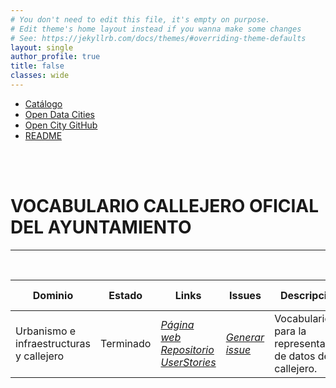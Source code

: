 ```yaml
---
# You don't need to edit this file, it's empty on purpose.
# Edit theme's home layout instead if you wanna make some changes
# See: https://jekyllrb.com/docs/themes/#overriding-theme-defaults
layout: single
author_profile: true 
title: false
classes: wide
---
```


<head>
<link href="stylesheet.css" rel="stylesheet"/>
  
  <nav class="style-4">
<ul class="menu-4">
	<li class="current"><a href="https://fempcatalogo.github.io/FEMPTFG/" data-hover="Catálogo">Catálogo</a></li>
	<li class="left"><a href="http://vocab.linkeddata.es/datosabiertos/" data-hover="Open Data Cities">Open Data Cities</a></li>
	<li class="left"><a href="https://github.com/opencitydata/" data-hover="Open City GitHub">Open City GitHub</a></li>
  <li class="left"><a href="https://github.com/opencitydata/urbanismo-infraestructuras-callejero/blob/master/README.md" data-hover="README">README</a></li>
</ul>
	</nav>
	<br><br>
  
</head>


<div id="bodyid">
<link href="stylesheet.css" rel="stylesheet"/>

<h1> VOCABULARIO CALLEJERO OFICIAL DEL AYUNTAMIENTO </h1>
</div>
  
---

&nbsp;
 

  
  
| Dominio |  Estado  |   Links   |   Issues   |   Descripción   |  Fecha Publicación |   Prefijo   | Formatos |   Liciencia | Idiomas   | 
| -------- | -------- | --------- | ---------- | --------------- | -------- | --------- | -------- | --------- | ---------- | 
| Urbanismo e infraestructuras  y    callejero | Terminado | *[Página web](http://vocab.linkeddata.es/datosabiertos/def/urbanismo-infraestructuras/callejero/index-en.html)* *[Repositorio](https://github.com/opencitydata/urbanismo-infraestructuras-callejero)*  *[UserStories](https://github.com/opencitydata/urbanismo-infraestructuras-callejero/blob/master/documents/userstories-sparql.md)*  |  *[Generar issue](https://github.com/opencitydata/urbanismo-infraestructuras-callejero/issues)*   | Vocabulario para la representación de datos de un callejero.  | 03/2014 | escjr | rdf+xml   html   turtle | CC-BY  | es |
 
 
  

 

 
&nbsp;

